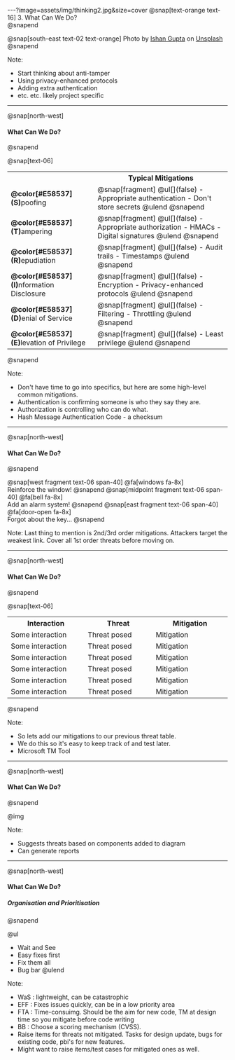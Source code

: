 ---?image=assets/img/thinking2.jpg&size=cover
@snap[text-orange text-16]
3. What Can We Do?
<br>
@snapend

@snap[south-east text-02 text-orange]
Photo by [Ishan Gupta](https://unsplash.com/@ishang?utm_source=unsplash&utm_medium=referral&utm_content=creditCopyText) on [Unsplash](https://unsplash.com/search/photos/thought?utm_source=unsplash&utm_medium=referral&utm_content=creditCopyText)
@snapend

Note:
- Start thinking about anti-tamper
- Using privacy-enhanced protocols
- Adding extra authentication
- etc. etc. likely project specific

---
@snap[north-west]
#### What Can We Do?
@snapend

@snap[text-06]
<table>
  <col width="250">
  <col width="500">
  <tr>
    <th/>
    <th>Typical Mitigations</th>
  </tr>
  <tr>
    <td><b>@color[#E58537](S)</b>poofing</td>
    <td>
        @snap[fragment]
        @ul[](false)
        - Appropriate authentication
        - Don't store secrets
        @ulend
        @snapend
    </td>
  </tr>
  <tr>
    <td><b>@color[#E58537](T)</b>ampering</td>
    <td>
        @snap[fragment]
        @ul[](false)
        - Appropriate authorization
        - HMACs
        - Digital signatures
        @ulend
        @snapend
    </td>
  </tr>
    <tr>
    <td><b>@color[#E58537](R)</b>epudiation</td>
    <td>
        @snap[fragment]
        @ul[](false)
        - Audit trails
        - Timestamps
        @ulend
        @snapend
    </td>
  </tr>
  <tr>
    <td><b>@color[#E58537](I)</b>nformation Disclosure</td>
    <td>
        @snap[fragment]
        @ul[](false)
        - Encryption
        - Privacy-enhanced protocols
        @ulend
        @snapend
    </td>
  </tr>
    <tr>
    <td><b>@color[#E58537](D)</b>enial of Service</td>
    <td>
        @snap[fragment]
        @ul[](false)
        - Filtering
        - Throttling
        @ulend
        @snapend
    </td>
  </tr>
    <tr>
    <td><b>@color[#E58537](E)</b>levation of Privilege</td>
    <td>
        @snap[fragment]
        @ul[](false)
        - Least privilege
        @ulend
        @snapend
    </td>
  </tr>
</table>
@snapend

Note:
- Don't have time to go into specifics, but here are some high-level common mitigations.
- Authentication is confirming someone is who they say they are.
- Authorization is controlling who can do what.
- Hash Message Authentication Code - a checksum

---
@snap[north-west]
#### What Can We Do?
@snapend

@snap[west fragment text-06 span-40]
@fa[windows fa-8x]
<br>Reinforce the window!
@snapend
@snap[midpoint fragment text-06 span-40]
@fa[bell fa-8x]
<br>Add an alarm system!
@snapend
@snap[east fragment text-06 span-40]
@fa[door-open fa-8x]
<br>Forgot about the key...
@snapend

Note:
Last thing to mention is 2nd/3rd order mitigations.
Attackers target the weakest link.
Cover all 1st order threats before moving on.

---
@snap[north-west]
#### What Can We Do?
@snapend

@snap[text-06]
<table>
  <col width="300">
  <col width="300">
  <col width="300">
  <tr>
    <th>Interaction</th>
    <th>Threat</th>
    <th>Mitigation</th>
  </tr>
  <tr>
    <td>Some interaction</td>
    <td>Threat posed</td>
    <td class="fragment">Mitigation</td>
  </tr>
  <tr>
    <td>Some interaction</td>
    <td>Threat posed</td>
    <td class="fragment">Mitigation</td>
  </tr>
  <tr>
    <td>Some interaction</td>
    <td>Threat posed</td>
    <td class="fragment">Mitigation</td>
  </tr>
  <tr>
    <td>Some interaction</td>
    <td>Threat posed</td>
    <td class="fragment">Mitigation</td>
  </tr>
  <tr>
    <td>Some interaction</td>
    <td>Threat posed</td>
    <td class="fragment">Mitigation</td>
  </tr>
  <tr>
    <td>Some interaction</td>
    <td>Threat posed</td>
    <td class="fragment">Mitigation</td>
  </tr>
</table>
@snapend

Note:
- So lets add our mitigations to our previous threat table.
- We do this so it's easy to keep track of and test later.
- Microsoft TM Tool

---
@snap[north-west]
#### What Can We Do?
@snapend

@img[](assets/img/tm_tool.png)

Note:
- Suggests threats based on components added to diagram
- Can generate reports

---
@snap[north-west]
#### What Can We Do?
##### Organisation and Prioritisation
@snapend

@ul
- Wait and See
- Easy fixes first
- Fix them all
- Bug bar
@ulend

Note:
- WaS : lightweight, can be catastrophic
- EFF : Fixes issues quickly, can be in a low priority area
- FTA : Time-consuimg. Should be the aim for new code, TM at design time so you mitigate before code writing
- BB : Choose a scoring mechanism (CVSS).
- Raise items for threats not mitigated. Tasks for design update, bugs for existing code, pbi's for new features.
- Might want to raise items/test cases for mitigated ones as well.